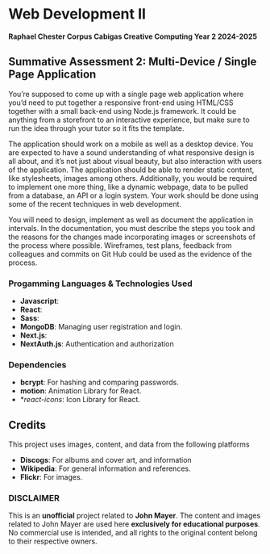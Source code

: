 # Web Development II

**Raphael Chester Corpus Cabigas Creative Computing Year 2 2024-2025**

## Summative Assessment 2: Multi-Device / Single Page Application

You’re supposed to come up with a single page web application where you’d need to put together a responsive front-end using HTML/CSS together with a small back-end using Node.js framework. It could be anything from a storefront to an interactive experience, but make sure to run the idea through your tutor so it fits the template.

The application should work on a mobile as well as a desktop device. You are expected to have a sound understanding of what responsive design is all about, and it’s not just about visual beauty, but also interaction with users of the application. The application should be able to render static content, like stylesheets, images among others. Additionally, you would be required to implement one more thing, like a dynamic webpage, data to be pulled from a database, an API or a login system. Your work should be done using some of the recent techniques in web development.

You will need to design, implement as well as document the application in intervals. In the documentation, you must describe the steps you took and the reasons for the changes made incorporating images or screenshots of the process where possible. Wireframes, test plans, feedback from colleagues and commits on Git Hub could be used as the evidence of the process.

### Progamming Languages & Technologies Used

- **Javascript**:
- **React**:
- **Sass**:
- **MongoDB**: Managing user registration and login.
- **Next.js**:
- **NextAuth.js**: Authentication and authorization

### Dependencies

- **bcrypt**: For hashing and comparing passwords.
- **motion**: Animation Library for React.
- \*_react-icons_: Icon Library for React.

## Credits

This project uses images, content, and data from the following platforms

- **Discogs**: For albums and cover art, and information
- **Wikipedia**: For general information and references.
- **Flickr**: For images.
<!-- - **Youtube**: For the unreleased John Mayer tracks. -->

### DISCLAIMER

This is an **unofficial** project related to **John Mayer**. The content and images related to John Mayer are used here **exclusively for educational purposes**. No commercial use is intended, and all rights to the original content belong to their respective owners.
